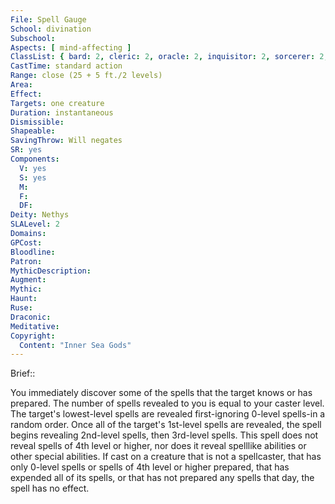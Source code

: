 ```yaml
---
File: Spell Gauge
School: divination
Subschool: 
Aspects: [ mind-affecting ]
ClassList: { bard: 2, cleric: 2, oracle: 2, inquisitor: 2, sorcerer: 2, wizard: 2, witch: 2 }
CastTime: standard action
Range: close (25 + 5 ft./2 levels)
Area: 
Effect: 
Targets: one creature
Duration: instantaneous
Dismissible: 
Shapeable: 
SavingThrow: Will negates
SR: yes
Components:
  V: yes
  S: yes
  M: 
  F: 
  DF: 
Deity: Nethys
SLALevel: 2
Domains: 
GPCost: 
Bloodline: 
Patron: 
MythicDescription: 
Augment: 
Mythic: 
Haunt: 
Ruse: 
Draconic: 
Meditative: 
Copyright:
  Content: "Inner Sea Gods"
---
```

Brief:: 

You immediately discover some of the spells that the target knows or has prepared. The number of spells revealed to you is equal to your caster level. The target's lowest-level spells are revealed first-ignoring 0-level spells-in a random order. Once all of the target's 1st-level spells are revealed, the spell begins revealing 2nd-level spells, then 3rd-level spells. This spell does not reveal spells of 4th level or higher, nor does it reveal spelllike abilities or other special abilities. If cast on a creature that is not a spellcaster, that has only 0-level spells or spells of 4th level or higher prepared, that has expended all of its spells, or that has not prepared any spells that day, the spell has no effect.
